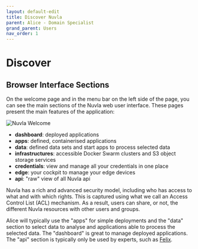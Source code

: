 ```yaml
---
layout: default-edit
title: Discover Nuvla
parent: Alice - Domain Specialist
grand_parent: Users
nav_order: 1
---
```


Discover
=====

## Browser Interface Sections

On the welcome page and in the menu bar on the left side of the page, you can see the main sections of the Nuvla web user interface.  These pages present the main features of the application:

![Nuvla Welcome](/docs/assets/welcome.png)

 - **dashboard**: deployed applications
 - **apps**: defined, containerised applications
 - **data**: defined data sets and start apps to process selected data
 - **infrastructures**: accessible Docker Swarm clusters and S3 object storage services
 - **credentials**: view and manage all your credentials in one place
 - **edge**: your cockpit to manage your edge devices
 - **api**: "raw" view of all Nuvla api

Nuvla has a rich and advanced security model, including who has access to what and with which rights. This is captured using what we call an Access Control List (ACL) mechanism.  As a result, users can share, or not, the different Nuvla resources with other users and groups.

Alice will typically use the "apps" for simple deployments and the "data" section to select data to analyse and applications able to process the selected data. The "dashboard" is great to manage deployed applications. The
"api" section is typically only be used by experts, such as [Felix](/felix).
